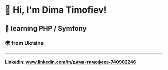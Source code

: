 
# 👋 Hi, I'm Dima Timofiev!
##  👀 learning PHP / Symfony 
### 🌍 from   Ukraine
--------
#### Linkedin: www.linkedin.com/in/дима-тимофеев-740902246 



<!---
etti1/etti1 is a ✨ special ✨ repository because its `README.md` (this file) appears on your GitHub profile.
You can click the Preview link to take a look at your changes.
--->

